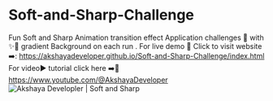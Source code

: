 # Soft-and-Sharp-Challenge
Fun Soft and Sharp Animation transition effect Application challenges 🥳 with ✨🌈 gradient Background on each run . For live demo 🍰 Click to visit website ➡️: https://akshayadeveloper.github.io/Soft-and-Sharp-Challenge/index.html For video▶️ tutorial click here ➡️🥞 https://www.youtube.com/@AkshayaDeveloper
<img align="left" src="https://encrypted-tbn0.gstatic.com/images?q=tbn:ANd9GcQ--f6GMOVbII4UIox3PB6IeMpyFILFKF7Ezw&usqp=CAU" alt="Akshaya Developler | Soft and Sharp" />
